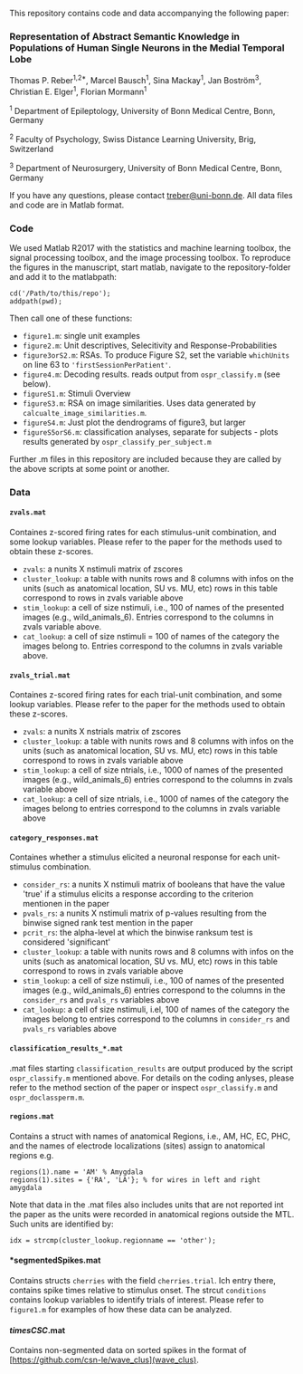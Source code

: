 This repository contains code and data accompanying the following paper: 

### Representation of Abstract Semantic Knowledge in Populations of Human Single Neurons in the Medial Temporal Lobe

Thomas P. Reber<sup>1,2*</sup>, Marcel Bausch<sup>1</sup>, Sina Mackay<sup>1</sup>, Jan Boström<sup>3</sup>, Christian E. Elger<sup>1</sup>, Florian Mormann<sup>1</sup>

<sup>1</sup> Department of Epileptology, University of Bonn Medical Centre, Bonn, Germany

<sup>2</sup> Faculty of Psychology, Swiss Distance Learning University, Brig, Switzerland

<sup>3</sup> Department of Neurosurgery, University of Bonn Medical Centre, Bonn, Germany


If you have any questions, please contact <treber@uni-bonn.de>. All data files and code are in Matlab format.

### Code
We used Matlab R2017 with the statistics and machine learning toolbox, the signal processing toolbox, and the image processing toolbox. To reproduce the figures in the manuscript, start matlab, navigate to the repository-folder and add it to the matlabpath:

```
cd('/Path/to/this/repo');
addpath(pwd);
```

Then call one of these functions: 

- `figure1.m`: single unit examples
- `figure2.m`: Unit descriptives, Selecitivity and Response-Probabilities
- `figure3orS2.m`: RSAs. To produce Figure S2, set the variable `whichUnits` on line 63 to `'firstSessionPerPatient'`.
- `figure4.m`: Decoding results. reads output from `ospr_classify.m` (see below).
- `figureS1.m`: Stimuli Overview
- `figureS3.m`: RSA on image similarities. Uses data generated by `calcualte_image_similarities.m`. 
- `figureS4.m`: Just plot the dendrograms of figure3, but larger
- `figureS5orS6.m`: classification analyses, separate for subjects - plots results generated by `ospr_classify_per_subject.m`

Further .m files in this repository are included because they are called by the above scripts at some point or another.

### Data
#### `zvals.mat`
Containes z-scored firing rates for each stimulus-unit combination, and some lookup variables. Please refer to the paper for the methods used to obtain these z-scores. 

- `zvals`: a nunits X nstimuli matrix of zscores
- `cluster_lookup`: a table with nunits rows and 8 columns with infos on the units (such as anatomical location, SU vs. MU, etc) rows in this table correspond to rows in zvals variable above
- `stim_lookup`: a cell of size nstimuli, i.e., 100 of names of the presented images (e.g., wild\_animals\_6). Entries correspond to the columns in zvals variable above.
- `cat_lookup`: a cell of size nstimuli = 100 of names of the category the images belong to. Entries correspond to the columns in zvals variable above.

#### `zvals_trial.mat`
Containes z-scored firing rates for each trial-unit combination, and some lookup variables. Please refer to the paper for the methods used to obtain these z-scores. 

- `zvals`: a nunits X nstrials matrix of zscores
- `cluster_lookup`: a table with nunits rows and 8 columns with infos on the units (such as anatomical location, SU vs. MU, etc) rows in this table correspond to rows in zvals variable above
- `stim_lookup`: a cell of size ntrials, i.e., 1000 of names of the presented images (e.g., wild\_animals\_6) entries correspond to the columns in zvals variable above
- `cat_lookup`: a cell of size ntrials, i.e., 1000 of names of the category the images belong to entries correspond to the columns in zvals variable above

#### `category_responses.mat`
Containes whether a stimulus elicited a neuronal response for each unit-stimulus combination. 

- `consider_rs`: a nunits X nstimuli matrix of booleans that have the value 'true' if a stimulus elicits a response according to the criterion mentionen in the paper
- `pvals_rs`: a nunits X nstimuli matrix of p-values resulting from the binwise signed rank test mention in the paper
- `pcrit_rs`: the alpha-level at which the binwise ranksum test is considered 'significant'
- `cluster_lookup`: a table with nunits rows and 8 columns with infos on the units (such as anatomical location, SU vs. MU, etc) rows in this table correspond to rows in zvals variable above
- `stim_lookup`: a cell of size nstimuli, i.e., 100 of names of the presented images (e.g., wild\_animals\_6) entries correspond to the columns in the `consider_rs` and `pvals_rs` variables above
- `cat_lookup`: a cell of size nstimuli, i.el, 100 of names of the category the images belong to entries correspond to the columns in `consider_rs` and `pvals_rs` variables above

#### `classification_results_*.mat`
.mat files starting `classification_results` are output produced by the script `ospr_classify.m` mentioned above. For details on the coding anlyses, please refer to the method section of the paper or inspect `ospr_classify.m` and `ospr_doclassperm.m`.


#### `regions.mat`
Contains a struct with names of anatomical Regions, i.e., AM, HC, EC, PHC, and the names of electrode localizations (sites) assign to anatomical regions e.g. 

```
regions(1).name = 'AM' % Amygdala
regions(1).sites = {'RA', 'LA'}; % for wires in left and right amygdala
```

Note that data in the .mat files also includes units that are not reported int the paper as the units were recorded in anatomical regions outside the MTL. Such units are identified by:

```
idx = strcmp(cluster_lookup.regionname == 'other');

```
#### *segmentedSpikes.mat
Contains structs `cherries` with the field `cherries.trial`. Ich entry there, contains spike times relative to stimulus onset. The strcut `conditions` contains lookup variables to identify trials of interest. Please refer to `figure1.m` for examples of how these data can be analyzed.

#### *timesCSC*.mat
Contains non-segmented data on sorted spikes in the format of [https://github.com/csn-le/wave_clus](wave_clus).
